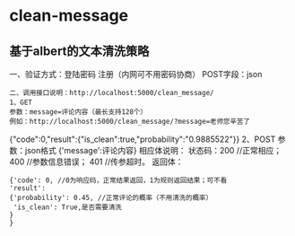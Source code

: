 # clean-message
## 基于albert的文本清洗策略
一、验证方式：登陆密码
注册（内网可不用密码协商）
POST字段：json
```{'username': 用户名,'password': 密码}
二、调用接口说明：http://localhost:5000/clean_message/
1、GET
参数：message=评论内容（最长支持128个）
例如：http://localhost:5000/clean_message/?message=老师您辛苦了
```
{"code":0,"result":{"is_clean":true,"probability":"0.9885522"}}
2、POST
参数：json格式
{'message':评论内容}
相应体说明：
状态码：200 //正常相应；
400 //参数信息错误；
401 //传参超时。
返回体：
```json格式
{'code': 0, //0为响应码，正常结果返回，1为规则返回结果；可不看
'result': 
{'probability': 0.45, //正常评论的概率（不用清洗的概率）
 'is_clean': True,是否需要清洗
}
}
```
